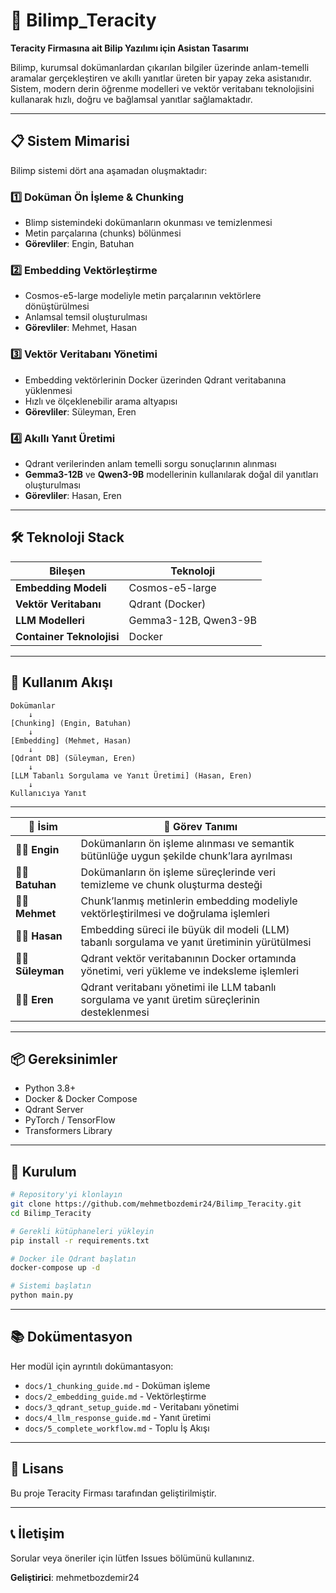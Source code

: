 # 🤖 Bilimp_Teracity

**Teracity Firmasına ait Bilip Yazılımı için Asistan Tasarımı**

Bilimp, kurumsal dokümanlardan çıkarılan bilgiler üzerinde anlam-temelli aramalar gerçekleştiren ve akıllı yanıtlar üreten bir yapay zeka asistanıdır. Sistem, modern derin öğrenme modelleri ve vektör veritabanı teknolojisini kullanarak hızlı, doğru ve bağlamsal yanıtlar sağlamaktadır.

---

## 📋 Sistem Mimarisi

Bilimp sistemi dört ana aşamadan oluşmaktadır:

### 1️⃣ **Doküman Ön İşleme & Chunking**
- Blimp sistemindeki dokümanların okunması ve temizlenmesi
- Metin parçalarına (chunks) bölünmesi
- **Görevliler**: Engin, Batuhan

### 2️⃣ **Embedding Vektörleştirme**
- Cosmos-e5-large modeliyle metin parçalarının vektörlere dönüştürülmesi
- Anlamsal temsil oluşturulması
- **Görevliler**: Mehmet, Hasan

### 3️⃣ **Vektör Veritabanı Yönetimi**
- Embedding vektörlerinin Docker üzerinden Qdrant veritabanına yüklenmesi
- Hızlı ve ölçeklenebilir arama altyapısı
- **Görevliler**: Süleyman, Eren

### 4️⃣ **Akıllı Yanıt Üretimi**
- Qdrant verilerinden anlam temelli sorgu sonuçlarının alınması
- **Gemma3-12B** ve **Qwen3-9B** modellerinin kullanılarak doğal dil yanıtları oluşturulması
- **Görevliler**: Hasan, Eren

---

## 🛠️ Teknoloji Stack

| Bileşen | Teknoloji |
|---------|-----------|
| **Embedding Modeli** | Cosmos-e5-large |
| **Vektör Veritabanı** | Qdrant (Docker) |
| **LLM Modelleri** | Gemma3-12B, Qwen3-9B |
| **Container Teknolojisi** | Docker |

---

## 🚀 Kullanım Akışı

```
Dokümanlar  
    ↓  
[Chunking] (Engin, Batuhan)  
    ↓  
[Embedding] (Mehmet, Hasan)  
    ↓  
[Qdrant DB] (Süleyman, Eren)  
    ↓  
[LLM Tabanlı Sorgulama ve Yanıt Üretimi] (Hasan, Eren)  
    ↓  
Kullanıcıya Yanıt
```

---

| 👤 **İsim** | 🧩 **Görev Tanımı** |
|--------------|---------------------|
| 👨‍💻 **Engin** | Dokümanların ön işleme alınması ve semantik bütünlüğe uygun şekilde chunk’lara ayrılması |
| 👨‍💻 **Batuhan** | Dokümanların ön işleme süreçlerinde veri temizleme ve chunk oluşturma desteği |
| 👨‍💻 **Mehmet** | Chunk’lanmış metinlerin embedding modeliyle vektörleştirilmesi ve doğrulama işlemleri |
| 👨‍💻 **Hasan** | Embedding süreci ile büyük dil modeli (LLM) tabanlı sorgulama ve yanıt üretiminin yürütülmesi |
| 👨‍💻 **Süleyman** | Qdrant vektör veritabanının Docker ortamında yönetimi, veri yükleme ve indeksleme işlemleri |
| 👨‍💻 **Eren** | Qdrant veritabanı yönetimi ile LLM tabanlı sorgulama ve yanıt üretim süreçlerinin desteklenmesi |

---

## 📦 Gereksinimler

- Python 3.8+
- Docker & Docker Compose
- Qdrant Server
- PyTorch / TensorFlow
- Transformers Library

---

## 🔧 Kurulum

```bash
# Repository'yi klonlayın
git clone https://github.com/mehmetbozdemir24/Bilimp_Teracity.git
cd Bilimp_Teracity

# Gerekli kütüphaneleri yükleyin
pip install -r requirements.txt

# Docker ile Qdrant başlatın
docker-compose up -d

# Sistemi başlatın
python main.py
```

---

## 📚 Dokümentasyon

Her modül için ayrıntılı dokümantasyon:
- `docs/1_chunking_guide.md` - Doküman işleme
- `docs/2_embedding_guide.md` - Vektörleştirme
- `docs/3_qdrant_setup_guide.md` - Veritabanı yönetimi
- `docs/4_llm_response_guide.md` - Yanıt üretimi
- `docs/5_complete_workflow.md` - Toplu İş Akışı

---

## 📄 Lisans

Bu proje Teracity Firması tarafından geliştirilmiştir.

---

## 📞 İletişim

Sorular veya öneriler için lütfen Issues bölümünü kullanınız.

**Geliştirici**: mehmetbozdemir24
